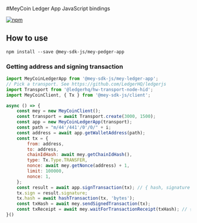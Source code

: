 #MeyCoin Ledger App JavaScript bindings

[![npm](https://img.shields.io/npm/v/@mey-sdk-js/mey-ledger-app.svg)](https://www.npmjs.com/package/@mey-sdk-js/mey-ledger-app)

## How to use

```shell
npm install --save @mey-sdk-js/mey-pedger-app
```

### Getting address and signing transaction

```js
import MeyCoinLedgerApp from '@mey-sdk-js/mey-ledger-app';
// Pick a transport. See https://github.com/LedgerHQ/ledgerjs
import Transport from '@ledgerhq/hw-transport-node-hid';
import MeyCoinClient, { Tx } from '@mey-sdk-js/client';

async () => {
    const mey = new MeyCoinClient();
    const transport = await Transport.create(3000, 1500);
    const app = new MeyCoinLedgerApp(transport);
    const path = "m/44'/441'/0'/0/" + i;
    const address = await app.getWalletAddress(path);
    const tx = {
        from: address,
        to: address,
        chainIdHash: await mey.getChainIdHash(),
        type: Tx.Type.TRANSFER,
        nonce: await mey.getNonce(address) + 1,
        limit: 100000,
        nonce: 1,
    };
    const result = await app.signTransaction(tx); // { hash, signature }
    tx.sign = result.signature;
    tx.hash = await hashTransaction(tx, 'bytes');
    const txHash = await mey.sendSignedTransaction(tx);
    const txReceipt = await mey.waitForTransactionReceipt(txHash); // { status: 'SUCCESS', blockno: number, ... }
}()
```

